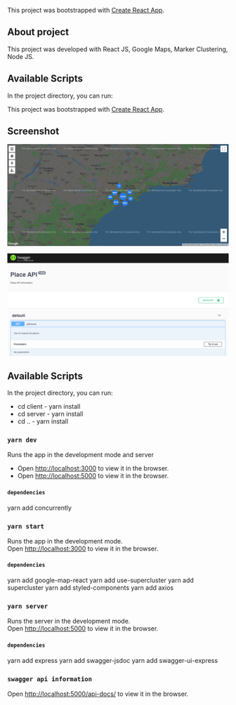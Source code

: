 This project was bootstrapped with [Create React App](https://github.com/facebook/create-react-app).

## About project

This project was developed with React JS, Google Maps, Marker Clustering, Node JS.

## Available Scripts

In the project directory, you can run:

This project was bootstrapped with [Create React App](https://github.com/facebook/create-react-app).

## Screenshot
![Map](/assets/map.png)

![Swagger](/assets/swagger.png)

## Available Scripts

In the project directory, you can run:

* cd client - yarn install
* cd server - yarn install
* cd ..     - yarn install

### `yarn dev`

Runs the app in the development mode and server<br />
* Open [http://localhost:3000](http://localhost:3000) to view it in the browser.
* Open [http://localhost:5000](http://localhost:5000) to view it in the browser.

#### `dependencies`
yarn add concurrently

### `yarn start`

Runs the app in the development mode.<br />
Open [http://localhost:3000](http://localhost:3000) to view it in the browser.

#### `dependencies`
yarn add google-map-react
yarn add use-supercluster
yarn add supercluster
yarn add styled-components
yarn add axios

### `yarn server`

Runs the server in the development mode.<br />
Open [http://localhost:5000](http://localhost:5000) to view it in the browser.

#### `dependencies`
yarn add express
yarn add swagger-jsdoc
yarn add swagger-ui-express

### `swagger api information`
Open [http://localhost:5000/api-docs/](http://localhost:5000/api-docs/) to view it in the browser.